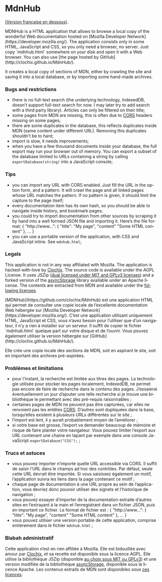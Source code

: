 # MdnHub

[(Version française en dessous)](#mdnhubfr).

<section lang="en">
MDNHub is a HTML application that allows to browse a local copy of the wonderful Web documentation hosted on [Mozilla Developer Network](https://developer.mozilla.org/). The application consists only in some HTML, JavaScript and CSS, so you only need a browser, no server. Just copy `mdnhub.html` somewhere on your disk and open it with a Web browser. You can also use [the page hosted by GitHub](http://clochix.github.io/MdnHub/).

It creates a local copy of sections of MDN, either by crawling the site and saving it into a local database, or by importing some hand-made archives.

### Bugs and restrictions

 - there is no full-text search (the underlying technology, IndexedDB, doesn’t support full-text search for now. I may later try to add search with a third party library). Articles can only be filtered on their title;
 - some pages from MDN are missing, this is often due to [CORS](http://en.wikipedia.org/wiki/Cross-origin_resource_sharing) headers missing on some pages;
 - there are some duplicates in the database, this reflects duplicates inside MDN (same content under different URL). Removing this duplicates shouldn’t be to hard;
 - import is slow, it needs improvements;
 - when you have a few thousand documents inside your database, the full export may run your browser out of memory. You can export a subset of the database limited to URLs containing a string by calling `exportDatabase(string)` into a JavaScript console;

### Tips

 - you can import any URL with CORS enabled. Just fill the URL in the option form, and a pattern. It will crawl the page and all linked pages whose URL matches the pattern. If no pattern is given, it should limit the capture to the page itself;
 - every documentation item has its own hash, so you should be able to navigate inside history, and bookmark pages;
 - you could try to import documentation from other sources by scraping it by hand into a well formed JSON file and importing it. Here’s the file format:
      {
        "http://www…": {
          "title": "My page",
          "content" "Some HTML content"
        }, …
      }
 - you can use a portable version of the application, with CSS and JavaScript inline. See `mdnhub.html`;

### Legals

This application is not in any way affiliated with Mozilla. The application is hacked-with-love by [Clochix](http://clochix.net). The source code is available under the AGPL License. It uses JSZip ([dual licensed under MIT and GPLv3 licenses](https://raw.github.com/Stuk/jszip/master/LICENSE.markdown)) and a forked version of the [asyncStorage](https://github.com/mozilla/localforage) library available under an Apache license. The contents are extracted from MDN and available under the [following licenses](https://developer.mozilla.org/en-US/docs/Project:MDN/About#Copyrights_and_licenses).

</section>


<section lang="fr" id="mdnhubfr">
[MDNHub](https://github.com/clochix/MdnHub) est une application HTML qui permet de consulter une copie locale de l’excellente documentation Web hébergée sur [Mozilla Developer Network](https://developer.mozilla.org/). C’est une application utilisant uniquement HTML, JavaScript et CSS, vous n’avez besoin pour l’utiliser que d’un navigateur, il n’y a rien à installer sur un serveur. Il suffit de copier le fichier `mdnhub.html` quelque part sur votre disque et de l’ouvrir. Vous pouvez également utiliser la version hébergée sur [GitHub](http://clochix.github.io/MdnHub/).

Elle crée une copie locale des sections de MDN, soit en aspirant le site, soit en important des archives pré-aspirées.

### Problèmes et limitations

 - pour l’instant, la recherche est limitée aux titres des pages. La technologie utilisée pour stocker les pages localement, IndexedDB, ne permet pas encore de faire de recherche dans le contenu des pages. J’essaierai éventuellement un jour d’ajouter une telle recherche si je trouve une bibliothèque le permettant avec des pré-requis raisonnables ;
 - certaines pages de MDN ne peuvent pas être capturées, car elles ne renvoient pas les entêtes [CORS](http://en.wikipedia.org/wiki/Cross-origin_resource_sharing). D’autres sont dupliquées dans la base, lorsqu’elles existent à plusieurs URLs différentes sur le site ;
 - l’import est lent, il y aurait probablement moyen de l’améliorer ;
 - si votre base est grosse, l’export va demander beaucoup de mémoire et risque de faire planter votre navigateur. Vous pouvez limiter l’export aux URL contenant une chaine en tapant par exemple dans une console JavaScript `exportDatabase("CSS");` ;

### Trucs et astuces

 - vous pouvez importer n’importe quelle URL accessible via CORS. Il suffit de saisir l’URL dans le champs ad hoc des contrôles. Par défaut, seule cette URL devrait être importée. Si vous saisissez également un motif, l’application suivra les liens dans la page contenant ce motif ;
 - chaque page de documentation à une URL propre au sein de l’application, vous devriez donc pouvoir utiliser des signets et l’historique de navigation ;
 - vous pouvez essayer d’importer de la documentation extraite d’autres sites en l’extrayant à la main et l’enregistrant dans un fichier JSON, puis en important ce fichier. Le format de fichier est :
      {
        "http://www…": {
          "title": "My page",
          "content" "Some HTML content"
        }, …
      }
 - vous pouvez utiliser une version portable de cette application, comprise entièrement dans le fichier `mdnhub.html` ;

### Blabah administratif

Cette application n’est en rien affiliée à Mozilla. Elle est bidouillée avec amour par [Clochix](http://clochix.net), et sa recette est disponible sous la licence AGPL. Elle utilise la bibliothèque JSZip (disponible [au choix sous MIT ou GPLv3](https://raw.github.com/Stuk/jszip/master/LICENSE.markdown)) et une version modifiée de la bibliothèque [asyncStorage](https://github.com/mozilla/localforage), disponible sous la licence Apache. Les contenus extraits de MDN sont disponibles sous [ces licences](https://developer.mozilla.org/en-US/docs/Project:MDN/About#Copyrights_and_licenses).
</section>
